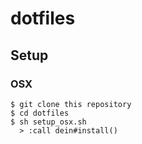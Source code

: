 # dotfiles

## Setup

### OSX

```
$ git clone this repository
$ cd dotfiles
$ sh setup_osx.sh
  > :call dein#install()
```

